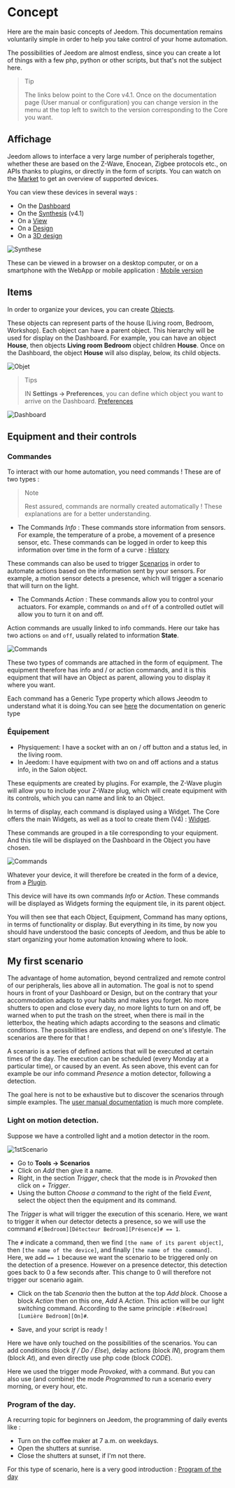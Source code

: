 # Concept

Here are the main basic concepts of Jeedom. This documentation remains voluntarily simple in order to help you take control of your home automation.

The possibilities of Jeedom are almost endless, since you can create a lot of things with a few php, python or other scripts, but that's not the subject here.

> Tip
>
> The links below point to the Core v4.1. Once on the documentation page (User manual or configuration) you can change version in the menu at the top left to switch to the version corresponding to the Core you want.

## Affichage

Jeedom allows to interface a very large number of peripherals together, whether these are based on the Z-Wave, Enocean, Zigbee protocols etc., on APIs thanks to plugins, or directly in the form of scripts. You can watch on the [Market](https://market.jeedom.com/) to get an overview of supported devices.

You can view these devices in several ways :

- On the [Dashboard](/en_US/core/4.1/dashboard)
- On the [Synthesis](/en_US/core/4.1/overview) (v4.1)
- On a [View](/en_US/core/4.1/view)
- On a [Design](/en_US/core/4.1/design)
- On a [3D design](/en_US/core/4.1/design3d)

![Synthese](images/concept-synthese.jpg)

These can be viewed in a browser on a desktop computer, or on a smartphone with the WebApp or mobile application : [Mobile version](/en_US/mobile/index)

## Items

In order to organize your devices, you can create [Objects](/en_US/core/4.1/object).

These objects can represent parts of the house (Living room, Bedroom, Workshop). Each object can have a parent object. This hierarchy will be used for display on the Dashboard. For example, you can have an object **House**, then objects **Living room** **Bedroom** object children **House**. Once on the Dashboard, the object **House** will also display, below, its child objects.

![Objet](images/concept-objet.jpg)

> Tips
>
> IN **Settings → Preferences**, you can define which object you want to arrive on the Dashboard. [Preferences](/en_US/core/4.1/profils)

![Dashboard](images/concept-dashboard.jpg)

## Equipment and their controls

### Commandes

To interact with our home automation, you need commands ! These are of two types :

> Note
>
> Rest assured, commands are normally created automatically ! These explanations are for a better understanding.

- The Commands *Info* :
These commands store information from sensors. For example, the temperature of a probe, a movement of a presence sensor, etc.
These commands can be logged in order to keep this information over time in the form of a curve : [History](/en_US/core/4.1/history)

These commands can also be used to trigger [Scenarios](/en_US/core/4.1/scenario) in order to automate actions based on the information sent by your sensors. For example, a motion sensor detects a presence, which will trigger a scenario that will turn on the light.

- The Commands *Action* :
These commands allow you to control your actuators. For example, commands ````on```` and ````off```` of a controlled outlet will allow you to turn it on and off.

Action commands are usually linked to info commands. Here our take has two actions ````on```` and ````off````, usually related to information **State**.

![Commands](images/concept-commands.jpg)

These two types of commands are attached in the form of equipment. The equipment therefore has info and / or action commands, and it is this equipment that will have an Object as parent, allowing you to display it where you want.

Each command has a Generic Type property which allows Jeeodm to understand what it is doing.You can see [here](https://doc.jeedom.com/en_US/concept/generic_type) the documentation on generic type

### Équipement

- Physiquement: I have a socket with an on / off button and a status led, in the living room.
- In Jeedom: I have equipment with two on and off actions and a status info, in the Salon object.

These equipments are created by plugins. For example, the Z-Wave plugin will allow you to include your Z-Waze plug, which will create equipment with its controls, which you can name and link to an Object.

In terms of display, each command is displayed using a Widget. The Core offers the main Widgets, as well as a tool to create them (V4) : [Widget](/en_US/core/4.1/widgets).

These commands are grouped in a tile corresponding to your equipment. And this tile will be displayed on the Dashboard in the Object you have chosen.

![Commands](images/concept-equipment.jpg)

Whatever your device, it will therefore be created in the form of a device, from a [Plugin](/en_US/core/4.1/plugin).

This device will have its own commands *Info* or *Action*. These commands will be displayed as Widgets forming the equipment tile, in its parent object.

You will then see that each Object, Equipment, Command has many options, in terms of functionality or display. But everything in its time, by now you should have understood the basic concepts of Jeedom, and thus be able to start organizing your home automation knowing where to look.

## My first scenario

The advantage of home automation, beyond centralized and remote control of our peripherals, lies above all in automation. The goal is not to spend hours in front of your Dashboard or Design, but on the contrary that your accommodation adapts to your habits and makes you forget. No more shutters to open and close every day, no more lights to turn on and off, be warned when to put the trash on the street, when there is mail in the letterbox, the heating which adapts according to the seasons and climatic conditions. The possibilities are endless, and depend on one's lifestyle. The scenarios are there for that !

A scenario is a series of defined actions that will be executed at certain times of the day. The execution can be scheduled (every Monday at a particular time), or caused by an event. As seen above, this event can for example be our info command *Presence* a motion detector, following a detection.

The goal here is not to be exhaustive but to discover the scenarios through simple examples. The [user manual documentation](/en_US/core/4.1/scenario) is much more complete.


### Light on motion detection.

Suppose we have a controlled light and a motion detector in the room.

![1stScenario](images/1stScenario.gif)

- Go to **Tools → Scenarios**
- Click on *Add* then give it a name.
- Right, in the section *Trigger*, check that the mode is in *Provoked* then click on *+ Trigger*.
- Using the button *Choose a command* to the right of the field *Event*, select the object then the equipment and its command.

The *Trigger* is what will trigger the execution of this scenario. Here, we want to trigger it when our detector detects a presence, so we will use the command `#[Bedroom][Détecteur Bedroom][Présence]# == 1`.

The `#` indicate a command, then we find `[the name of its parent object]`, then `[the name of the device]`, and finally `[the name of the command]`. Here, we add `== 1` because we want the scenario to be triggered only on the detection of a presence. However on a presence detector, this detection goes back to 0 a few seconds after. This change to 0 will therefore not trigger our scenario again.

- Click on the tab *Scenario* then the button at the top *Add block*. Choose a block *Action* then on this one, *Add* A *Action*. This action will be our light switching command. According to the same principle : ``#[Bedroom][Lumière Bedroom][On]#``.

- Save, and your script is ready !

Here we have only touched on the possibilities of the scenarios. You can add conditions (block *If / Do / Else*), delay actions (block *IN*), program them (block *At*), and even directly use php code (block *CODE*).

Here we used the trigger mode *Provoked*, with a command. But you can also use (and combine) the mode *Programmed* to run a scenario every morning, or every hour, etc.


### Program of the day.

A recurring topic for beginners on Jeedom, the programming of daily events like :

- Turn on the coffee maker at 7 a.m. on weekdays.
- Open the shutters at sunrise.
- Close the shutters at sunset, if I'm not there.

For this type of scenario, here is a very good introduction : [Program of the day](https://kiboost.github.io/jeedom_docs/jeedomV4Tips/Tutos/ProgDuJour/en_US/)

